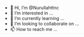 - 👋 Hi, I’m @Nurullahttnc
- 👀 I’m interested in ...
- 🌱 I’m currently learning ...
- 💞️ I’m looking to collaborate on ...
- 📫 How to reach me ...

<!---pkg install
Nurullahttnc/Nurullahttnc is a ✨ special ✨ repository because its `README.md` (this file) appears on your GitHub profile.
You can click the Preview link to take a look at your changes.
--->
